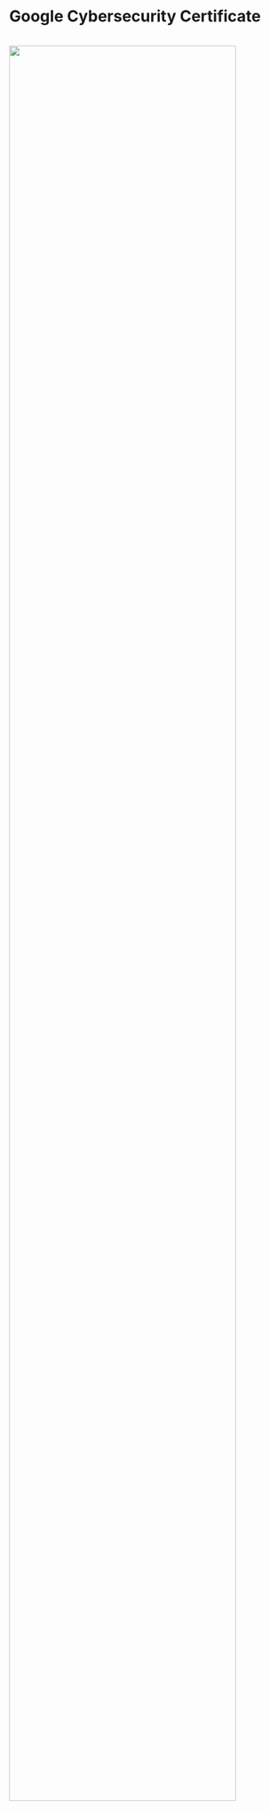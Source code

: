 # Google Cybersecurity Certificate

<br/>
<img src="https://i.imgur.com/Bgj8R68.png" height="90%" width="90%" />
<br />
